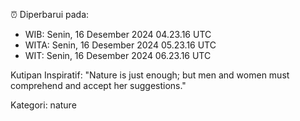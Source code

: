 ⏰ Diperbarui pada:
- WIB: Senin, 16 Desember 2024 04.23.16 UTC
- WITA: Senin, 16 Desember 2024 05.23.16 UTC
- WIT: Senin, 16 Desember 2024 06.23.16 UTC

Kutipan Inspiratif:
"Nature is just enough; but men and women must comprehend and accept her suggestions."


Kategori: nature

